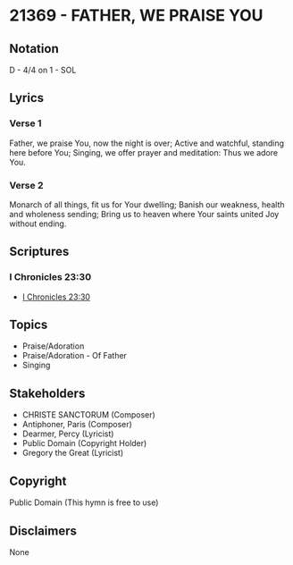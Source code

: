 # 21369 - FATHER, WE PRAISE YOU

## Notation

D - 4/4 on 1 - SOL

## Lyrics

### Verse 1

Father, we praise You, now the night is over; Active and watchful, standing here before You; Singing, we offer prayer and meditation: Thus we adore You.

### Verse 2

Monarch of all things, fit us for Your dwelling; Banish our weakness, health and wholeness sending; Bring us to heaven where Your saints united Joy without ending. 


## Scriptures

### I Chronicles 23:30

- [I Chronicles 23:30](https://www.biblegateway.com/passage/?search=I%20Chronicles%2023%3A30)


## Topics

- Praise/Adoration
- Praise/Adoration - Of Father
- Singing

## Stakeholders

- CHRISTE SANCTORUM (Composer)
- Antiphoner, Paris (Composer)
- Dearmer, Percy (Lyricist)
- Public Domain (Copyright Holder)
- Gregory the Great (Lyricist)

## Copyright

Public Domain
(This hymn is free to use)

## Disclaimers

None

